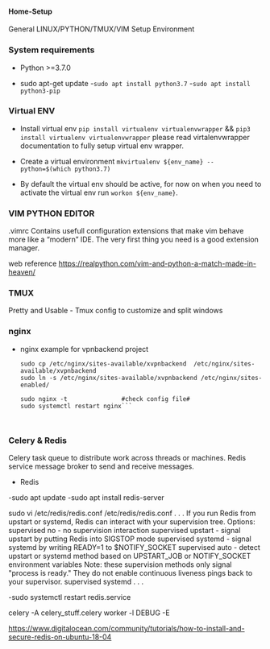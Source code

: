 
#### Home-Setup
General LINUX/PYTHON/TMUX/VIM Setup Environment

### System requirements ###

* Python >=3.7.0

- sudo apt-get update
-`sudo apt install python3.7`
-`sudo apt install python3-pip`

### Virtual ENV ###

* Install virtual env `pip install virtualenv virtualenvwrapper` && `pip3 install virtualenv virtualenvwrapper` please read virtalenvwrapper documentation to fully setup virtual env wrapper.

* Create a virtual environment `mkvirtualenv ${env_name} --python=$(which python3.7)`

* By default the virtual env should be active, for now on when you need to activate the virtual env run `workon ${env_name}`.

### VIM PYTHON EDITOR ###
.vimrc Contains usefull configuration extensions that make vim behave more like a “modern” IDE. The very first thing you need is a good extension manager.

web reference
https://realpython.com/vim-and-python-a-match-made-in-heaven/

### TMUX ###
Pretty and Usable - Tmux config to customize and split windows

### nginx  ###

* nginx example for vpnbackend project

    ```
    sudo cp /etc/nginx/sites-available/xvpnbackend  /etc/nginx/sites-available/xvpnbackend
    sudo ln -s /etc/nginx/sites-available/xvpnbackend /etc/nginx/sites-enabled/
    
    sudo nginx -t               #check config file#
    sudo systemctl restart nginx```
    
    

### Celery & Redis  ###

 Celery task queue to distribute work across threads or machines.
 Redis service message broker to send and receive messages.
* Redis 

-sudo apt update
-sudo apt install redis-server

sudo vi /etc/redis/redis.conf
/etc/redis/redis.conf
. . .
 If you run Redis from upstart or systemd, Redis can interact with your
 supervision tree. Options:
   supervised no      - no supervision interaction
   supervised upstart - signal upstart by putting Redis into SIGSTOP mode
   supervised systemd - signal systemd by writing READY=1 to $NOTIFY_SOCKET
   supervised auto    - detect upstart or systemd method based on
                        UPSTART_JOB or NOTIFY_SOCKET environment variables
 Note: these supervision methods only signal "process is ready."
       They do not enable continuous liveness pings back to your supervisor.
supervised systemd
. . .

-sudo systemctl restart redis.service

celery -A celery_stuff.celery worker -l DEBUG -E

https://www.digitalocean.com/community/tutorials/how-to-install-and-secure-redis-on-ubuntu-18-04





